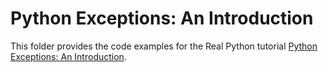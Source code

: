 # Python Exceptions: An Introduction

This folder provides the code examples for the Real Python tutorial [Python Exceptions: An Introduction](https://realpython.com/python-exceptions/).
